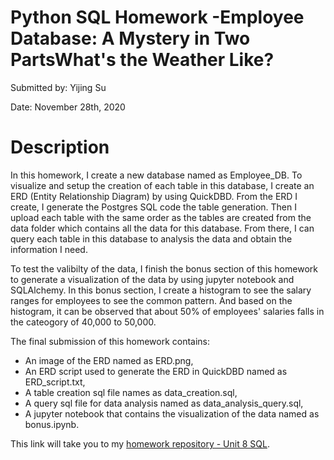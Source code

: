 # **Python SQL Homework -Employee Database: A Mystery in Two PartsWhat's the Weather Like?**

Submitted by: Yijing Su

Date: November 28th, 2020


# **Description** 

In this homework, I create a new database named as Employee_DB. To visualize and setup the creation of each table in this database, I create an ERD (Entity Relationship Diagram) by using QuickDBD. From the ERD I create, I generate the Postgres SQL code the table generation. Then I upload each table with the same order as the tables are created from the data folder which contains all the data for this database. From there, I can query each table in this database to analysis the data and obtain the information I need. 

To test the valibilty of the data, I finish the bonus section of this homework to generate a visualization of the data by using jupyter notebook and SQLAlchemy. In this bonus section, I create a histogram to see the salary ranges for employees to see the common pattern. And based on the histogram, it can be observed that about 50% of employees' salaries falls in the cateogory of 40,000 to 50,000. 

The final submission of this homework contains:
* An image of the ERD named as ERD.png,
* An ERD script used to generate the ERD in QuickDBD named as ERD_script.txt,
* A table creation sql file names as data_creation.sql, 
* A query sql file for data analysis named as data_analysis_query.sql, 
* A jupyter notebook that contains the visualization of the data named as bonus.ipynb.

This link will take you to my [homework repository - Unit 8 SQL](https://github.com/Dearsu520/databootcamp-homework/tree/master/Unit%204%20-%20Pandas/PyCitySchools).

